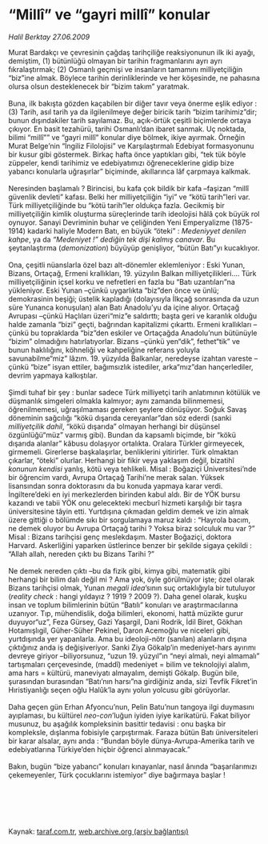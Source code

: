 # “Millî” ve “gayri millî” konular

*Halil Berktay 27.06.2009*

<div class="taraf_structure_2col_1zq">
<div class="margen_n">



 <p>Murat Bardakçı ve çevresinin çağdaş tarihçiliğe reaksiyonunun ilk iki ayağı, demiştim, (1) bütünlüğü olmayan bir tarihin fragmanlarını ayrı ayrı fıkralaştırmak; (2) Osmanlı geçmişi ve insanların tamamını milliyetçiliğin “biz”ine almak. Böylece tarihin derinliklerinde ve her köşesinde, ne pahasına olursa olsun desteklenecek bir “bizim takım” yaratmak. <br/><br/>Buna, ilk bakışta gözden kaçabilen bir diğer tavır veya önerme eşlik ediyor : (3) Tarih, asıl tarih ya da ilgilenilmeye değer biricik tarih “bizim tarihimiz”dir; bunun dışındakiler tarih sayılamaz. Bu, açık-örtük çeşitli biçimlerde ortaya çıkıyor. En basit tezahürü, tarihi Osmanlı’dan ibaret sanmak. Uç noktada, bilimi “millî”” ve “gayri millî” konular diye bölmek, ikiye ayırmak. Örneğin Murat Belge’nin “İngiliz Filolojisi” ve Karşılaştırmalı Edebiyat formasyonunu bir kusur gibi göstermek. Birkaç hafta önce yaptıkları gibi, “tek tük böyle züppeler, kendi tarihimiz ve edebiyatımızı öğreneceklerine gidip bize yabancı konularla uğraşırlar” biçiminde, akıllarınca lâf çarpmaya kalkmak. <br/><br/>Neresinden başlamalı ? Birincisi, bu kafa çok bildik bir kafa –faşizan “millî güvenlik devleti” kafası. Belki her milliyetçiliğin “iyi” ve “kötü tarih”leri var. Türk milliyetçiliğinde bu “kötü tarih”ler oldukça fazla. Gecikmiş bir milliyetçiliğin kimlik oluşturma süreçlerinde tarih ideolojisi hâlâ çok büyük rol oynuyor. Sanayi Devriminin buhar ve çeliğinden Yeni Emperyalizme (1875-1914) kadarki haliyle Modern Batı, en büyük “öteki” : <i>Medeniyyet denilen kahpe</i>, ya da <i>“Medeniyet !” dediğin tek dişi kalmış canavar</i>. Bu şeytanlaştırma (<i>demonization</i>) büyüyüp genişliyor, “bütün Batı”yı kucaklıyor. <br/><br/>Ona, çeşitli nüanslarla özel bazı alt-dönemler eklemleniyor : Eski Yunan, Bizans, Ortaçağ, Ermeni krallıkları, 19. yüzyılın Balkan milliyetçilikleri.... Türk milliyetçiliğinin içsel korku ve nefretleri en fazla bu “Batı uzantıları”na yükleniyor. Eski Yunan –çünkü uygarlıkta “biz”den önce ve ünlü; demokrasinin beşiği; üstelik kapladığı (dolayısıyla İlkçağ sonrasında da uzun süre Yunanca konuşulan) alan Batı Anadolu’yu da içine alıyor. Ortaçağ Avrupası –çünkü Haçlıları üzeri“miz”e saldırttı; başta geri ve karanlık olduğu halde zamanla “bizi” geçti, bağrından kapitalizmi çıkarttı. Ermeni krallıkları –çünkü bu topraklarda “biz”den eskiler ve Ortaçağda Anadolu’nun bütünüyle “bizim” olmadığını hatırlatıyorlar. Bizans –çünkü yen“dik”, fethet“tik” ve bunun haklılığını, köhneliği ve kahpeliğine referans yoluyla savunabilme“miz” lâzım. 19. yüzyılda Balkanlar, neredeyse izahtan vareste –çünkü “bize” isyan ettiler, bağımsızlık istediler, arka“mız”dan hançerlediler, devrim yapmaya kalkıştılar. <br/><br/>Şimdi tuhaf bir şey : bunlar sadece Türk milliyetçi tarih anlatımının kötülük ve düşmanlık simgeleri olmakla kalmıyor; aynı zamanda bilinmemesi, öğrenilmemesi, uğraşılmaması gereken şeylere dönüşüyor. Soğuk Savaş döneminin sağcılığı “kökü dışarıda cereyanlar”dan söz ederdi (sanki <i>milliyetçilik dahil</i>, “kökü dışarıda” olmayan herhangi bir düşünsel özgünlüğü“müz” varmış gibi). Bundan da kapsamlı biçimde, bir “kökü dışarıda alanlar” kâbusu dolaşıyor ortalıkta. Oralara Türkler girmeyecek, girmemeli. Girerlerse başkalaşırlar, benliklerini yitirirler. Türk olmaktan çıkarlar, “öteki” olurlar. Herhangi bir fikir veya yaklaşım değil, bizatihî <i>konunun kendisi</i> yanlış, kötü veya tehlikeli. Misal : Boğaziçi Üniversitesi’nde bir öğrencim vardı, Avrupa Ortaçağ Tarihi’ne merak salan. Yüksek lisansından sonra doktorasını da bu konuda yapmaya karar verdi. İngiltere’deki en iyi merkezlerden birinden kabul aldı. Bir de YÖK bursu kazandı ve tabii YÖK onu gelecekteki mecburî hizmeti karşılığı bir taşra üniversitesine tâyin etti. Yurtdışına çıkmadan geldim demek ve izin almak üzere gittiği o bölümde sıkı bir sorgulamaya maruz kaldı : “Hayrola bacım, ne demek oluyor bu Avrupa Ortaçağ tarihi ? Yoksa biraz solculuk mu var ?” Misal : Bizans tarihçisi genç meslekdaşım. Master Boğaziçi, doktora Harvard. Askerliğini yaparken üstlerince benzer bir şekilde sigaya çekildi : “Allah allah, nereden çıktı bu Bizans Tarihi ?” <br/><br/>Ne demek nereden çıktı –bu da fizik gibi, kimya gibi, matematik gibi herhangi bir bilim dalı değil mi ? Ama yok, öyle görülmüyor işte; özel olarak Bizans tarihçisi olmak, Yunan <i>megali idea</i>’sının suç ortaklığıyla bir tutuluyor (<i>reality check</i> : hangi yıldayız ? 1919 ? 2009 ?). Daha genel olarak, kuşku insan ve toplum bilimlerinin bütün “Batılı” konuları ve araştırmacılarına uzanıyor. Tıp, mühendislik, doğa bilimleri, ekonomi, hattâ müzikte gurur duyuyor“uz”, Feza Gürsey, Gazi Yaşargil, Dani Rodrik, İdil Biret, Gökhan Hotamışlıgil, Güher-Süher Pekinel, Daron Acemoğlu ve niceleri gibi, yurtdışında yer yapanlarla. Ama bu ideoloji-nötr (sanılan) alanların dışına çıktığınız anda iş değişiveriyor. Sanki Ziya Gökalp’in medeniyet-hars ayırımı devreye giriyor –biliyorsunuz, “uzun 19. yüzyıl”ın “neyi almalı, neyi almamalı” tartışmaları çerçevesinde, (maddî) medeniyet = bilim ve teknolojiyi alalım, ama hars = kültürü, maneviyatı almayalım, demişti Gökalp. Bugün bile, şurasından burasından “Batı’nın harsı”na girdiğiniz anda, sizi Tevfik Fikret’in Hıristiyanlığı seçen oğlu Halûk’la aynı yolun yolcusu gibi görüyorlar. <br/><br/>Daha geçen gün Erhan Afyoncu’nun, Pelin Batu’nun tangoya ilgi duymasını ayıplaması, bu kültürel <i>neo-con</i>’luğun iyiden iyiye karikatürü. Fakat biliyor musunuz, bu aşağılık kompleksinin basittir tedavisi : onu başka bir kompleksle, dışlanma fobisiyle çarpıştırmak. Faraza bütün Batı üniversiteleri bir karar alsalar, aynı anda : “Bundan böyle dünya-Avrupa-Amerika tarih ve edebiyatlarına Türkiye’den hiçbir öğrenci alınmayacak.” <br/><br/>Bakın, bugün “bize yabancı” konuları kınayanlar, nasıl ânında “başarılarımızı çekemeyenler, Türk çocuklarını istemiyor” diye bağırmaya başlar !</p>
<br/>
<br/>
<br/>



<br/>


<div id="taraf_not">
</div>

</div>


</div>

Kaynak: [taraf.com.tr](http://taraf.com.tr:80/makale/6264.htm), [web.archive.org (arşiv bağlantısı)](http://web.archive.org/web/20091217140625/http://taraf.com.tr:80/makale/6264.htm)
